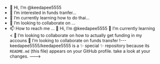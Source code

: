 - 👋 Hi, I’m @keedapee5555
- 👀 I’m interested in funds tranfer...
- 🌱 I’m currently learning how to do thai...
- 💞️ I’m looking to collaborate on ...
- 📫 How to reach me ...
 👋 Hi, I’m @keedapee5555 🌱 I’m currently learning 
< 💞️ I’m looking to collaborate  on how to actually get funding in my accouns 💞️ I’m looking to collaborate on funds transfer !---
keedapee5555/keedapee5555 is a ✨ special ✨ repository because its `README.md` (this file) appears on your GitHub profile. take a look at your changes.
--->
